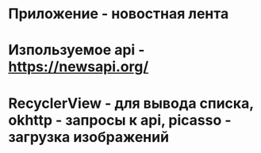 # Приложение - новостная лента
# Изпользуемое api - https://newsapi.org/
# RecyclerView - для вывода списка, okhttp - запросы к api, picasso - загрузка изображений
